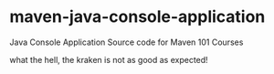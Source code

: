 maven-java-console-application
==============================

Java Console Application Source code for Maven 101 Courses

what the hell, the kraken is not as good as expected!
